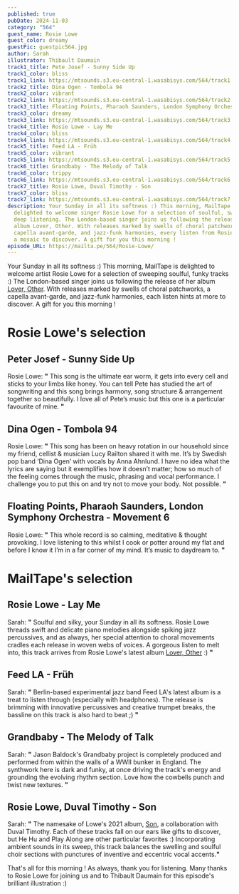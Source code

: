 ```yaml
---
published: true
pubDate: 2024-11-03
category: "564"
guest_name: Rosie Lowe
guest_color: dreamy
guestPic: guestpic564.jpg
author: Sarah
illustrator: Thibault Daumain
track1_title: Pete Josef - Sunny Side Up
track1_color: bliss
track1_link: https://mtsounds.s3.eu-central-1.wasabisys.com/564/track1.mp3
track2_title: Dina Ogen - Tombola 94
track2_color: vibrant
track2_link: https://mtsounds.s3.eu-central-1.wasabisys.com/564/track2.mp3
track3_title: Floating Points, Pharaoh Saunders, London Symphony Orchestra - Movement 6
track3_color: dreamy
track3_link: https://mtsounds.s3.eu-central-1.wasabisys.com/564/track3.mp3
track4_title: Rosie Lowe - Lay Me
track4_color: bliss
track4_link: https://mtsounds.s3.eu-central-1.wasabisys.com/564/track4.mp3
track5_title: Feed LA - Früh
track5_color: vibrant
track5_link: https://mtsounds.s3.eu-central-1.wasabisys.com/564/track5.mp3
track6_title: Grandbaby - The Melody of Talk
track6_color: trippy
track6_link: https://mtsounds.s3.eu-central-1.wasabisys.com/564/track6.mp3
track7_title: Rosie Lowe, Duval Timothy - Son
track7_color: bliss
track7_link: https://mtsounds.s3.eu-central-1.wasabisys.com/564/track7.mp3
description: Your Sunday in all its softness :) This morning, MailTape is
  delighted to welcome singer Rosie Lowe for a selection of soulful, sweeping,
  deep listening. The London-based singer joins us following the release of her
  album Lover, Other. With releases marked by swells of choral patchworks, a
  capella avant-garde, and jazz-funk harmonies, every listen from Rosie Lowe is
  a mosaic to discover. A gift for you this morning !
episode_URL: https://mailta.pe/564/Rosie-Lowe/
---
```

Your Sunday in all its softness :) This morning, MailTape is delighted to welcome artist Rosie Lowe for a selection of sweeping soulful, funky tracks :) The London-based singer joins us following the release of her album [Lover, Other](https://rosielowe.bandcamp.com/album/lover-other). With releases marked by swells of choral patchworks, a capella avant-garde, and jazz-funk harmonies, each listen hints at more to discover. A gift for you this morning !

# Rosie Lowe's selection

## Peter Josef - Sunny Side Up

Rosie Lowe: **"** This song is the ultimate ear worm, it gets into every cell and sticks to your limbs like honey. You can tell Pete has studied the art of songwriting and this song brings harmony, song structure & arrangement together so beautifully. I love all of Pete’s music but this one is a particular favourite of mine. **"** 

## Dina Ogen - Tombola 94

Rosie Lowe: **"** This song has been on heavy rotation in our household since my friend, cellist & musician Lucy Railton shared it with me. It’s by Swedish pop band ‘Dina Ogen’ with vocals by Anna Ahnlund. I have no idea what the lyrics are saying but it exemplifies how it doesn’t matter; how so much of the feeling comes through the music, phrasing and vocal performance. I challenge you to put this on and try not to move your body. Not possible. **"** 

## Floating Points, Pharaoh Saunders, London Symphony Orchestra - Movement 6

Rosie Lowe: **"** This whole record is so calming, meditative & thought provoking. I love listening to this whilst I cook or potter around my flat and before I know it I’m in a far corner of my mind. It’s music to daydream to. **"** 

# MailTape's selection

## Rosie Lowe - Lay Me

Sarah: **"** Soulful and silky, your Sunday in all its softness. Rosie Lowe threads swift and delicate piano melodies alongside spiking jazz percussives, and as always, her special attention to choral movements cradles each release in woven webs of voices. A gorgeous listen to melt into, this track arrives from Rosie Lowe's latest album [Lover, Other](https://rosielowe.bandcamp.com/album/lover-other) :) **"**

## Feed LA - Früh

Sarah: **"** Berlin-based experimental jazz band Feed LA's latest album is a treat to listen through (especially with headphones). The release is brimming with innovative percussives and creative trumpet breaks, the bassline on this track is also hard to beat ;) **"** 

## Grandbaby - The Melody of Talk

Sarah: **"** Jason Baldock's Grandbaby project is completely produced and performed from within the walls of a WWII bunker in England. The synthwork here is dark and funky, at once driving the track's energy and grounding the evolving rhythm section. Love how the cowbells punch and twist new textures. **"** 

## Rosie Lowe, Duval Timothy - Son

Sarah: **"** The namesake of Lowe's 2021 album, [Son](https://rosielowe.bandcamp.com/album/son), a collaboration with Duval Timothy. Each of these tracks fall on our ears like gifts to discover, but He Hu and Play Along are other particular favorites :) Incorporating ambient sounds in its sweep, this track balances the swelling and soulful choir sections with punctures of inventive and eccentric vocal accents.**"** 

That's all for this morning ! As always, thank you for listening. Many thanks to Rosie Lowe for joining us and to Thibault Daumain for this episode's brilliant illustration :)
